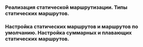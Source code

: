 ### Реализация статической маршрутизации. Типы статических маршрутов.

### Настройка статических маршрутов и маршрутов по умолчанию. Настройка суммарных и плавающих статических маршрутов.
